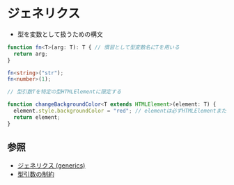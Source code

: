 # ジェネリクス
- 型を変数として扱うための構文

```ts
function fn<T>(arg: T): T { // 慣習として型変数名にTを用いる
  return arg;
}

fn<string>("str");
fn<number>(1);
```

```ts
// 型引数Tを特定の型HTMLElementに限定する

function changeBackgroundColor<T extends HTMLElement>(element: T) {
  element.style.backgroundColor = "red"; // elementは必ずHTMLElementまたはそのサブタイプ
  return element;
}
```

## 参照
- [ジェネリクス (generics)](https://typescriptbook.jp/reference/generics)
- [型引数の制約](https://typescriptbook.jp/reference/generics/type-parameter-constraint)
